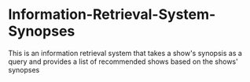 # Information-Retrieval-System-Synopses
This is an information retrieval system that takes a show's synopsis as a query and provides a list of recommended shows based on the shows' synopses
